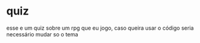 # quiz
esse e um quiz sobre um rpg que eu jogo, caso queira usar o código seria necessário mudar so o tema 
